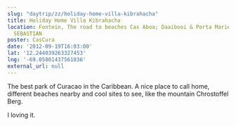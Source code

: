 ```yaml
---
slug: "daytrip/zz/holiday-home-villa-kibrahacha"
title: Holiday Home Villa Kibrahacha
location: Fontein, The road to beaches Cas Aboa; Daaibooi & Porta Marie, Curacao,
  SEBASTIAN
poster: CasCura
date: '2012-09-19T16:03:00'
lat: '12.244039263327453'
lng: '-69.05801437561036'
external_url: null
---
```


The best park of Curacao in the Caribbean. A nice place to call home, different beaches nearby and cool sites to see, like the mountain Chrostoffel Berg.

I loving it.
